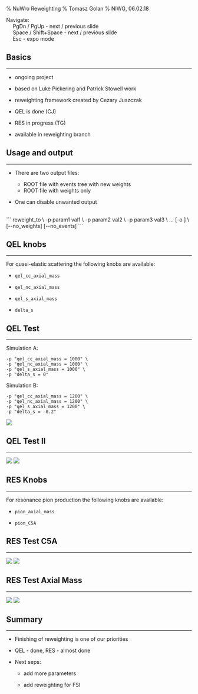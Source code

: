 % NuWro Reweighting
% Tomasz Golan
% NIWG, 06.02.18

<div class='footer'>
Navigate:
<br> &emsp; PgDn / PgUp - next / previous slide
<br> &emsp; Space / Shift+Space - next / previous slide
<br> &emsp; Esc - expo mode
</div>

## Basics

---

* ongoing project

* based on Luke Pickering and Patrick Stowell work

* reweighting framework created by Cezary Juszczak

* QEL is done (CJ)

* RES in progress (TG)

* available in reweighting branch

## Usage and output

---

<div class="left">

* There are two output files:

    * ROOT file with events tree with new weights
    * ROOT file with weights only

* One can disable unwanted output

</div>
<div class="right"><br>
```
reweight_to <nuwro_output.root> \
            -p param1 val1 \
            -p param2 val2 \
            -p param3 val3 \
            ...
            [-o <weighted_events.root>] \
            [--no_weights] [--no_events] 
```
</div>

## QEL knobs

---

For quasi-elastic scattering the following knobs are available:

* `qel_cc_axial_mass`

* `qel_nc_axial_mass`

* `qel_s_axial_mass`

* `delta_s`

## QEL Test

---

<div class="left">

Simulation A:

```
-p "qel_cc_axial_mass = 1000" \
-p "qel_nc_axial_mass = 1000" \
-p "qel_s_axial_mass = 1000" \
-p "delta_s = 0"
```

Simulation B:

```
-p "qel_cc_axial_mass = 1200" \
-p "qel_nc_axial_mass = 1200" \
-p "qel_s_axial_mass = 1200" \
-p "delta_s = -0.2"
```

</div>
<img src="../img/nuwro/rew/qel_q2.png" class="right">

## QEL Test II

---

<img src="../img/nuwro/rew/qel_tk.png" class="left">
<img src="../img/nuwro/rew/qel_ang.png" class="right">

## RES Knobs

---

For resonance pion production the following knobs are available:

* `pion_axial_mass`

* `pion_C5A`

## RES Test C5A

---

<img src="../img/nuwro/rew/res_c5a_pip.png" class="left">
<img src="../img/nuwro/rew/res_c5a_pi0.png" class="right">

## RES Test Axial Mass

---

<img src="../img/nuwro/rew/res_ma_pi0.png" class="left">
<img src="../img/nuwro/rew/res_ma_pim.png" class="right">

## Summary

---

* Finishing of reweighting is one of our priorities

* QEL - done, RES - almost done

* Next seps:

    * add more parameters

    * add reweighting for FSI